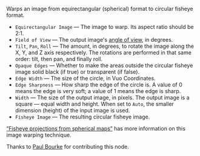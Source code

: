 Warps an image from equirectangular (spherical) format to circular fisheye format.

   - `Equirectangular Image` — The image to warp.  Its aspect ratio should be 2:1.
   - `Field of View` — The output image's [angle of view](https://en.wikipedia.org/wiki/Angle_of_view), in degrees.
   - `Tilt`, `Pan`, `Roll` — The amount, in degrees, to rotate the image along the X, Y, and Z axis respectively.  The rotations are performed in that same order: tilt, then pan, and finally roll.
   - `Opaque Edges` — Whether to make the areas outside the circular fisheye image solid black (if true) or transparent (if false).
   - `Edge Width` — The size of the circle, in Vuo Coordinates.
   - `Edge Sharpness` — How sharp the edge of the circle is.  A value of 0 means the edge is very soft; a value of 1 means the edge is sharp.
   - `Width` — The size of the output image, in pixels.  The output image is a square — equal width and height.  When set to `Auto`, the smaller dimension (height) of the input image is used.
   - `Fisheye Image` — The resulting circular fisheye image.

[“Fisheye projections from spherical maps”](http://paulbourke.net/dome/2fish/) has more information on this image warping technique.

Thanks to [Paul Bourke](https://community.vuo.org/u/pbourke) for contributing this node.
